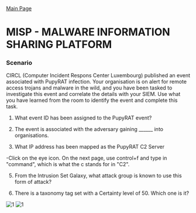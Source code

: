 [Main Page](https://github.com/davidj778/davidj778)

# MISP - MALWARE INFORMATION SHARING PLATFORM

### Scenario

CIRCL (Computer Incident Respons Center Luxembourg) published an event associated with PupyRAT infection. Your organisation is on alert for remote access trojans and malware in the wild, and you have been tasked to investigate this event and correlate the details with your SIEM. Use what you have learned from the room to identify the event and complete this task.

1. What event ID has been assigned to the PupyRAT event?

2. The event is associated with the adversary gaining ______ into organisations.

3. What IP address has been mapped as the PupyRAT C2 Server

-Click on the eye icon. On the next page, use control+f and type in "command", which is what the c stands for in "C2".

5. From the Intrusion Set Galaxy, what attack group is known to use this form of attack?

6. There is a taxonomy tag set with a Certainty level of 50. Which one is it?


![1](https://imgur.com/kERZTR9.jpg)
![1](https://imgur.com/CeCjDl9.jpg)
